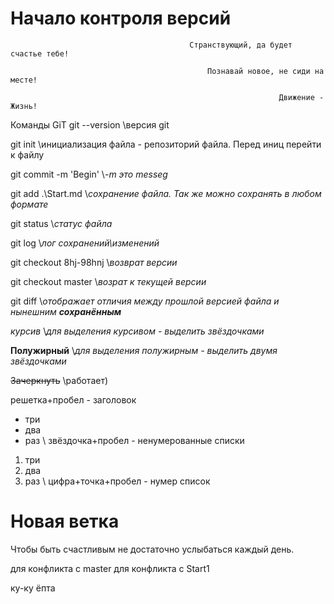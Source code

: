 # Начало контроля версий

                                            Странствующий, да будет счастье тебе!

                                                Познавай новое, не сиди на месте!

                                                                Движение - Жизнь!

Команды GiT
git --version   \\версия git

git init        \\инициализация файла - репозиторий файла. Перед иниц перейти к файлу

git commit -m 'Begin'   \\*-m это messeg*

git add .\Start.md  \\*сохранение файла. Так же можно сохранять в любом формате*

git status          \\*статус файла*

git log             \\*лог сохранений\изменений*

git checkout 8hj-98hnj \\*возврат версии*

git checkout master     \\*возрат к текущей версии*

git diff        \\*отображает отличия между прошлой версией файла и нынешним **сохранённым***

*курсив*        \\*для выделения курсивом - выделить звёздочками*

**Полужирный**  \\*для выделения полужирным - выделить двумя звёздочками*

~~Зачеркнуть~~ \\работает)

решетка+пробел - заголовок

* три
* два
* раз \\ звёздочка+пробел - ненумерованные списки

1. три
2. два
3. раз \\ цифра+точка+пробел - нумер список


# Новая ветка

Чтобы быть счастливым не достаточно услыбаться каждый день.

для конфликта с master
для конфликта с Start1

ку-ку ёпта